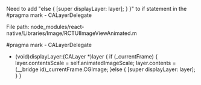 Need to add "else {
   [super displayLayer: layer];
 }
}" to if statement in the #pragma mark - CALayerDelegate

File path: node_modules/react-native/Libraries/Image/RCTUIImageViewAnimated.m




#pragma mark - CALayerDelegate

- (void)displayLayer:(CALayer *)layer
{
  if (_currentFrame) {
    layer.contentsScale = self.animatedImageScale;
    layer.contents = (__bridge id)_currentFrame.CGImage;
  }else {
    [super displayLayer: layer];
  }
}